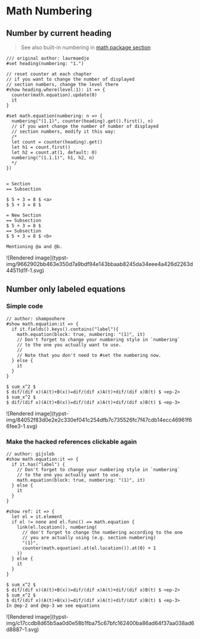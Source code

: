 #  Math Numbering

##  Number by current heading

> See also built-in numbering in [ math package section
> ](../../packages/math.html#theorems)
    
    
    /// original author: laurmaedje
    #set heading(numbering: "1.")
    
    // reset counter at each chapter
    // if you want to change the number of displayed 
    // section numbers, change the level there
    #show heading.where(level:1): it => {
      counter(math.equation).update(0)
      it
    }
    
    #set math.equation(numbering: n => {
      numbering("(1.1)", counter(heading).get().first(), n)
      // if you want change the number of number of displayed
      // section numbers, modify it this way:
      /*
      let count = counter(heading).get()
      let h1 = count.first()
      let h2 = count.at(1, default: 0)
      numbering("(1.1.1)", h1, h2, n)
      */
    })
    
    
    = Section
    == Subsection
    
    $ 5 + 3 = 8 $ <a>
    $ 5 + 3 = 8 $
    
    = New Section
    == Subsection
    $ 5 + 3 = 8 $
    == Subsection
    $ 5 + 3 = 8 $ <b>
    
    Mentioning @a and @b.

![Rendered image](typst-
img/9662902bb463e350d7a9bdf94e143bbaab8245da34eee4a426d2263d44511d1f-1.svg)

##  Number only labeled equations

###  Simple code

    
    
    // author: shampoohere
    #show math.equation:it => {
      if it.fields().keys().contains("label"){
        math.equation(block: true, numbering: "(1)", it)
        // Don't forget to change your numbering style in `numbering`
        // to the one you actually want to use.
        //
        // Note that you don't need to #set the numbering now.
      } else {
        it
      }
    }
    
    $ sum_x^2 $
    $ dif/(dif x)(A(t)+B(x))=dif/(dif x)A(t)+dif/(dif x)B(t) $ <ep-2>
    $ sum_x^2 $
    $ dif/(dif x)(A(t)+B(x))=dif/(dif x)A(t)+dif/(dif x)B(t) $ <ep-3>

![Rendered image](typst-
img/84052f83d0e2e2c330ef041c254dfb7c735526fc7f47cdb14ecc46961f66fee3-1.svg)

###  Make the hacked references clickable again

    
    
    // author: gijsleb
    #show math.equation:it => {
      if it.has("label") {
        // Don't forget to change your numbering style in `numbering`
        // to the one you actually want to use.
        math.equation(block: true, numbering: "(1)", it)
      } else {
        it
      }
    }
    
    #show ref: it => {
      let el = it.element
      if el != none and el.func() == math.equation {
        link(el.location(), numbering(
          // don't forget to change the numbering according to the one
          // you are actually using (e.g. section numbering)
          "(1)",
          counter(math.equation).at(el.location()).at(0) + 1
        ))
      } else {
        it
      }
    }
    
    $ sum_x^2 $
    $ dif/(dif x)(A(t)+B(x))=dif/(dif x)A(t)+dif/(dif x)B(t) $ <ep-2>
    $ sum_x^2 $
    $ dif/(dif x)(A(t)+B(x))=dif/(dif x)A(t)+dif/(dif x)B(t) $ <ep-3>
    In @ep-2 and @ep-3 we see equations

![Rendered image](typst-
img/c17ccdb8d65b5aa0d0e58b1fba75c67bfc162400ba86ad64f37aa038ad6d8887-1.svg)

